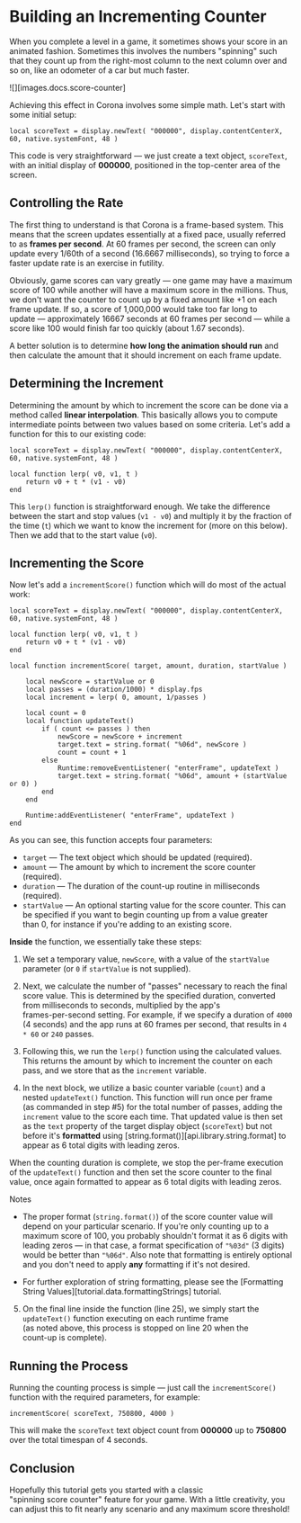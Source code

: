 # Building an Incrementing Counter

When you complete a level in a game, it sometimes shows your score in an animated fashion. Sometimes this involves the numbers "spinning" such that they count up from the <nobr>right-most</nobr> column to the next column over and so on, like an odometer of a car but much faster.

<div style="max-width: 400px; margin-top: 12px; margin-bottom: 12px;">

![][images.docs.score-counter]

</div>

Achieving this effect in Corona involves some simple math. Let's start with some initial setup:

``````{ brush="lua" gutter="true" first-line="1" }
local scoreText = display.newText( "000000", display.contentCenterX, 60, native.systemFont, 48 )
``````

This code is very straightforward &mdash; we just create a text object, `scoreText`, with an initial display of __000000__, positioned in the <nobr>top-center</nobr> area of the screen.


## Controlling the Rate

The first thing to understand is that Corona is a <nobr>frame-based</nobr> system. This means that the screen updates essentially at a fixed pace, usually referred to as __frames&nbsp;per&nbsp;second__. At 60 frames per second, the screen can only update every 1/60th of a second (16.6667 milliseconds), so trying to force a faster update rate is an exercise in futility.

Obviously, game scores can vary greatly&nbsp;&mdash; one game may have a maximum score of 100 while another will have a maximum score in the millions. Thus, we don't want the counter to count up by a fixed amount like +1 on each frame update. If so, a score of 1,000,000 would take too far long to update&nbsp;&mdash; approximately 16667&nbsp;seconds at 60 frames per second&nbsp;&mdash; while a score like 100 would finish far too quickly <nobr>(about 1.67 seconds)</nobr>.

A better solution is to determine __how long the animation should run__ and then calculate the amount that it should increment on each frame update.

<!---
In this example, the score will be given 4 seconds to spin up from 0 up to the final value.
-->

## Determining the Increment

<!---
First we need to figure out how many “passes” are required. This value is simply the time in milliseconds (duration) divided by the frame rate of the app (fps).
-->

Determining the amount by which to increment the score can be done via a method called __linear&nbsp;interpolation__. This basically allows you to compute intermediate points between two values based on some criteria. Let's add a function for this to our existing code:

``````{ brush="lua" gutter="true" first-line="1" highlight="[3,4,5]" }
local scoreText = display.newText( "000000", display.contentCenterX, 60, native.systemFont, 48 )

local function lerp( v0, v1, t )
	return v0 + t * (v1 - v0)
end
``````

This `lerp()` function is straightforward enough. We take the difference between the start and stop values <nobr>(`v1 - v0`)</nobr> and multiply it by the fraction of the time (`t`) which we want to know the increment for <nobr>(more on this below)</nobr>. Then we add that to the start value (`v0`).


## Incrementing the Score

Now let's add a `incrementScore()` function which will do most of the actual work:

``````{ brush="lua" gutter="true" first-line="1" highlight="[7,8,9,10,11,12,13,14,15,16,17,18,19,20,21,22,23,24,25,26]" }
local scoreText = display.newText( "000000", display.contentCenterX, 60, native.systemFont, 48 )

local function lerp( v0, v1, t )
	return v0 + t * (v1 - v0)
end

local function incrementScore( target, amount, duration, startValue )

	local newScore = startValue or 0
	local passes = (duration/1000) * display.fps
	local increment = lerp( 0, amount, 1/passes )

	local count = 0
	local function updateText()
		if ( count <= passes ) then
			newScore = newScore + increment
			target.text = string.format( "%06d", newScore )
			count = count + 1
		else
			Runtime:removeEventListener( "enterFrame", updateText )
			target.text = string.format( "%06d", amount + (startValue or 0) )
		end
	end

	Runtime:addEventListener( "enterFrame", updateText )
end
``````

As you can see, this function accepts four parameters:

* `target` &mdash; The text object which should be updated (required).
* `amount` &mdash; The amount by which to increment the score counter (required).
* `duration` &mdash; The duration of the <nobr>count-up</nobr> routine in milliseconds (required).
* `startValue` &mdash; An optional starting value for the score counter. This can be specified if you want to begin counting up from a value greater than&nbsp;0, for instance if you're adding to an existing score.

__Inside__ the function, we essentially take these steps:

1. We set a temporary value, `newScore`, with a value of the `startValue` parameter <nobr>(or `0` if `startValue` is</nobr> not&nbsp;supplied).

2. Next, we calculate the number of "passes" necessary to reach the final score value. This is determined by the specified duration, converted from milliseconds to seconds, multiplied by the app's <nobr>frames-per-second</nobr> setting. For example, if we specify a duration of `4000` (4&nbsp;seconds) and the app runs at 60 frames per second, that results in <nobr>`4 * 60`</nobr> or `240` passes.

3. Following this, we run the `lerp()` function using the calculated values. This returns the amount by which to increment the counter on each pass, and we store that as the `increment` variable.

4. In the next block, we utilize a basic counter variable (`count`) and a nested `updateText()` function. This function will run once per frame <nobr>(as commanded in step #5)</nobr> for the total number of passes, adding the `increment` value to the score each time. That updated value is then set as the `text` property of the target display object (`scoreText`) but not before it's __formatted__ using [string.format()][api.library.string.format] to appear as 6 total digits with leading zeros.

<div class="code-indent">

When the counting duration is complete, we stop the <nobr>per-frame</nobr> execution of the `updateText()` function and then set the score counter to the final value, once again formatted to appear as 6 total digits with leading zeros.

<div class="guide-notebox">
<div class="notebox-title">Notes</div>

* The proper format (`string.format()`) of the score counter value will depend on your particular scenario. If you're only counting up to a maximum score of 100, you probably shouldn't format it as 6 digits with <nobr>leading zeros &mdash;</nobr> in that case, a format specification of `"%03d"` (3&nbsp;digits) would be better than `"%06d"`. Also note that formatting is entirely optional and you don't need to apply __any__ formatting if it's not desired.

* For further exploration of string formatting, please see the [Formatting String Values][tutorial.data.formattingStrings] tutorial.

</div>
</div>

5. On the final line inside the function (line&nbsp;25), we simply start the `updateText()` function executing on each runtime frame (as&nbsp;noted&nbsp;above, this process is stopped on line&nbsp;20 when the <nobr>count-up is complete)</nobr>.


## Running the Process

Running the counting process is simple&nbsp;&mdash; just call the `incrementScore()` function with the required parameters, for example:

``````{ brush="lua" gutter="false" first-line="1" highlight="[1]" }
incrementScore( scoreText, 750800, 4000 )
``````

This will make the `scoreText` text object count from __000000__ up to __750800__ over the total timespan of 4&nbsp;seconds.


## Conclusion

Hopefully this tutorial gets you started with a classic "spinning&nbsp;score&nbsp;counter" feature for your game. With a little creativity, you can adjust this to fit nearly any scenario and any maximum score threshold!

